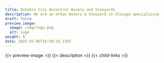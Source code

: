 ```yaml
---
title: DuSable City Ancestral Winery and Vineyards
description: We are an Urban Winery & Vineyard in Chicago specializing in the utilization of local Fruits & Herbs in the making of our tinctures, fruit drinks, and wines.
draft: false
preview_image:
  image: /img/logo.png
  alt: Logo 
weight: 0
date: 2022-02-05T16:59:33.139Z
---
```


{{< preview-image >}}
{{< description >}}
{{< child-links >}}
